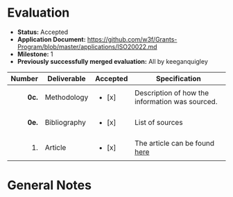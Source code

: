# Evaluation

- **Status:** Accepted
- **Application Document:** https://github.com/w3f/Grants-Program/blob/master/applications/ISO20022.md
- **Milestone:** 1
- **Previously successfully merged evaluation:** All by keeganquigley

| Number | Deliverable | Accepted | Specification |
| -----: | ----------- | ------------- | -------------
| **0c.** | Methodology | <ul><li>[x] </li></ul> | Description of how the information was sourced. |
| **0e.** | Bibliography | <ul><li>[x] </li></ul> | List of sources |
| 1. | Article | <ul><li>[x] </li></ul> | The article can be found [here](https://hackmd.io/@pifragile/BkQKiNJqA)| 

# General Notes


